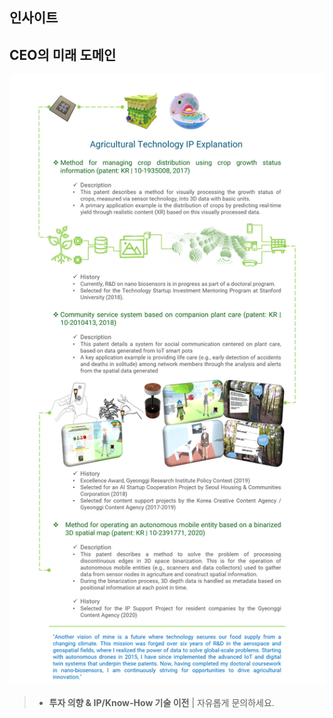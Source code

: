 ## 인사이트
<div id="giscus-container"></div>

## CEO의 미래 도메인
![CEO 기술 서사 및 IP](/assets/articles/CI_research.png)
> - **투자 의향 & IP/Know-How 기술 이전** | 자유롭게 문의하세요.